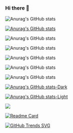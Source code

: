 ### Hi there 👋

<!--
**ive005/ive005** is a ✨ _special_ ✨ repository because its `README.md` (this file) appears on your GitHub profile.

Here are some ideas to get you started:

- 🔭 I’m currently working on ...
- 🌱 I’m currently learning ...
- 👯 I’m looking to collaborate on ...
- 🤔 I’m looking for help with ...
- 💬 Ask me about ...
- 📫 How to reach me: ...
- 😄 Pronouns: ...
- ⚡ Fun fact: ...
-->
![Anurag's GitHub stats](https://github-readme-stats.vercel.app/api?username=ive005&hide=contribs,prs)


[![Anurag's GitHub stats](https://github-readme-stats.vercel.app/api?username=ive005)](https://github.com/anuraghazra/github-readme-stats)


![Anurag's GitHub stats](https://github-readme-stats.vercel.app/api?username=ive005&count_private=true)


![Anurag's GitHub stats](https://github-readme-stats.vercel.app/api?username=ive005&show_icons=true)


![Anurag's GitHub stats](https://github-readme-stats.vercel.app/api?username=ive005&show_icons=true&theme=radical)


![Anurag's GitHub stats](https://github-readme-stats.vercel.app/api?username=ive005&show_icons=true&theme=transparent)


![Anurag's GitHub stats](https://github-readme-stats.vercel.app/api?username=ive005&show_icons=true&bg_color=00000000)


[![Anurag's GitHub stats-Dark](https://github-readme-stats.vercel.app/api?username=ive005&show_icons=true&theme=dark#gh-dark-mode-only)](https://github.com/anuraghazra/github-readme-stats#gh-dark-mode-only)


[![Anurag's GitHub stats-Light](https://github-readme-stats.vercel.app/api?username=ive005&show_icons=true&theme=default#gh-light-mode-only)](https://github.com/anuraghazra/github-readme-stats#gh-light-mode-only)


<picture>
<source 
  srcset="https://github-readme-stats.vercel.app/api?username=ive005&show_icons=true&theme=dark"
  media="(prefers-color-scheme: dark)"
/>
<source
  srcset="https://github-readme-stats.vercel.app/api?username=ive005&show_icons=true"
  media="(prefers-color-scheme: light), (prefers-color-scheme: no-preference)"
/>
<img src="https://github-readme-stats.vercel.app/api?username=ive005&show_icons=true" />
</picture>


[![Readme Card](https://github-readme-stats.vercel.app/api/pin/?username=anuraghazra&repo=github-readme-stats)](https://github.com/anuraghazra/github-readme-stats)


[![GitHub Trends SVG](https://api.githubtrends.io/user/svg/avgupta456/langs)](https://githubtrends.io)
